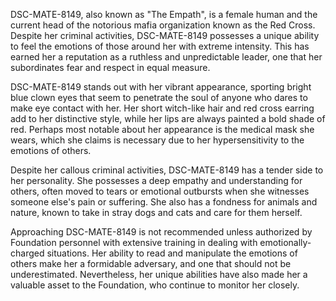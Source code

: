 DSC-MATE-8149, also known as "The Empath", is a female human and the current head of the notorious mafia organization known as the Red Cross. Despite her criminal activities, DSC-MATE-8149 possesses a unique ability to feel the emotions of those around her with extreme intensity. This has earned her a reputation as a ruthless and unpredictable leader, one that her subordinates fear and respect in equal measure.

DSC-MATE-8149 stands out with her vibrant appearance, sporting bright blue clown eyes that seem to penetrate the soul of anyone who dares to make eye contact with her. Her short witch-like hair and red cross earring add to her distinctive style, while her lips are always painted a bold shade of red. Perhaps most notable about her appearance is the medical mask she wears, which she claims is necessary due to her hypersensitivity to the emotions of others.

Despite her callous criminal activities, DSC-MATE-8149 has a tender side to her personality. She possesses a deep empathy and understanding for others, often moved to tears or emotional outbursts when she witnesses someone else's pain or suffering. She also has a fondness for animals and nature, known to take in stray dogs and cats and care for them herself.

Approaching DSC-MATE-8149 is not recommended unless authorized by Foundation personnel with extensive training in dealing with emotionally-charged situations. Her ability to read and manipulate the emotions of others make her a formidable adversary, and one that should not be underestimated. Nevertheless, her unique abilities have also made her a valuable asset to the Foundation, who continue to monitor her closely.